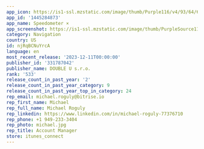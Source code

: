 ```yaml
---
app_icon: https://is1-ssl.mzstatic.com/image/thumb/Purple116/v4/93/64/6e/93646e3c-f32f-11f7-f022-be66a754b353/AppIcon-0-0-1x_U007emarketing-0-10-0-0-85-220.png/1024x1024bb.png
app_id: '1445284873'
app_name: Speedometer ×
app_screenshot: https://is1-ssl.mzstatic.com/image/thumb/PurpleSource116/v4/f6/e9/8a/f6e98a5a-1f33-6963-2d15-d08dee39c92a/964fd85c-0c00-40d9-a70b-14884622e14e_iPhone_13_Pro_Max-1digital.png/1284x2778bb.png
category: Navigation
country: US
id: njRqBCNuYrcA
language: en
most_recent_release: '2023-12-11T00:00:00'
publisher_id: '331787042'
publisher_name: DOUBLE U s.r.o.
rank: '533'
release_count_in_past_year: '2'
release_count_in_past_year_category: 9
release_count_in_past_year_top_in_category: 24
rep_email: michael.roguly@bitrise.io
rep_first_name: Michael
rep_full_name: Michael Roguly
rep_linkedin: https://www.linkedin.com/in/michael-roguly-77376710
rep_phone: +1 949-233-3404
rep_photo: michael.jpg
rep_title: Account Manager
store: itunes_connect
---
```

